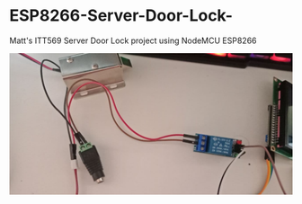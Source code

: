 # ESP8266-Server-Door-Lock-
Matt's ITT569 Server Door Lock project using NodeMCU ESP8266

<img src="image/lock to relay connection.jpg">
